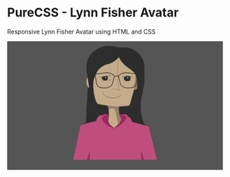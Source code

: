 # PureCSS - Lynn Fisher Avatar

Responsive Lynn Fisher Avatar using HTML and CSS

<div align="center">
   <img src="screenshot.png" width="800" />
</div
